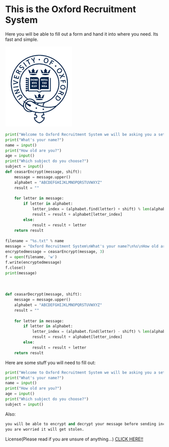 <h1>This is the Oxford Recruitment System</h1> 

Here you will be able to fill out a form and hand it into where you need. Its fast and simple.

<img src="logo.PNG" alt="Screen from system">

```python
print("Welcome to Oxford Recruitment System we will be asking you a set of questions so please answer them.")
print("What's your name?")
name = input()
print("How old are you?")
age = input()
print("Which subject do you choose?")
subject = input()
def ceasarEncrypt(message, shift):
    message = message.upper()
    alphabet = "ABCDEFGHIJKLMNOPQRSTUVWXYZ"
    result = ""

    for letter in message:
        if letter in alphabet:
            letter_index = (alphabet.find(letter) + shift) % len(alphabet)
            result = result + alphabet[letter_index]
        else:
            result = result + letter
    return result

filename = "%s.txt" % name
message = "Oxford Recruitment System\nWhat's your name?\n%s\nHow old are you?\n%s\nWhich subject do you choose?\n%s\n" %(name,age,subject)
encryptedmessage = ceasarEncrypt(message, 3)
f = open(filename, 'w')
f.write(encryptedmessage)
f.close()
print(message)



def ceasarDecrypt(message, shift):
    message = message.upper()
    alphabet = "ABCDEFGHIJKLMNOPQRSTUVWXYZ"
    result = ""

    for letter in message:
        if letter in alphabet:
            letter_index = (alphabet.find(letter) - shift) % len(alphabet)
            result = result + alphabet[letter_index]
        else:
            result = result + letter
    return result
```

Here are some stuff you will need to fill out:
```python
print("Welcome to Oxford Recruitment System we will be asking you a set of questions so please answer them.")
print("What's your name?")
name = input()
print("How old are you?")
age = input()
print("Which subject do you choose?")
subject = input()
```
Also:
```python
you will be able to encrypt and decrypt your message before sending incase
you are worried it will get stolen.
```

License(Please read if you are unsure of anything...)
[CLICK HERE!!](https://choosealicense.com/licenses/mit/)
